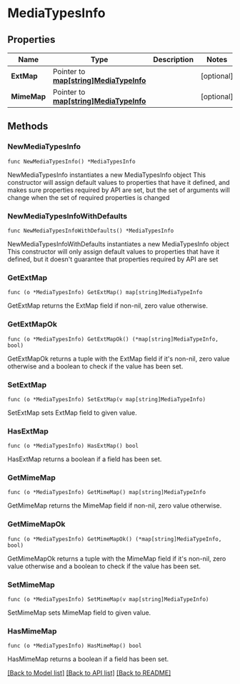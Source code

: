 # MediaTypesInfo

## Properties

Name | Type | Description | Notes
------------ | ------------- | ------------- | -------------
**ExtMap** | Pointer to [**map[string]MediaTypeInfo**](MediaTypeInfo.md) |  | [optional] 
**MimeMap** | Pointer to [**map[string]MediaTypeInfo**](MediaTypeInfo.md) |  | [optional] 

## Methods

### NewMediaTypesInfo

`func NewMediaTypesInfo() *MediaTypesInfo`

NewMediaTypesInfo instantiates a new MediaTypesInfo object
This constructor will assign default values to properties that have it defined,
and makes sure properties required by API are set, but the set of arguments
will change when the set of required properties is changed

### NewMediaTypesInfoWithDefaults

`func NewMediaTypesInfoWithDefaults() *MediaTypesInfo`

NewMediaTypesInfoWithDefaults instantiates a new MediaTypesInfo object
This constructor will only assign default values to properties that have it defined,
but it doesn't guarantee that properties required by API are set

### GetExtMap

`func (o *MediaTypesInfo) GetExtMap() map[string]MediaTypeInfo`

GetExtMap returns the ExtMap field if non-nil, zero value otherwise.

### GetExtMapOk

`func (o *MediaTypesInfo) GetExtMapOk() (*map[string]MediaTypeInfo, bool)`

GetExtMapOk returns a tuple with the ExtMap field if it's non-nil, zero value otherwise
and a boolean to check if the value has been set.

### SetExtMap

`func (o *MediaTypesInfo) SetExtMap(v map[string]MediaTypeInfo)`

SetExtMap sets ExtMap field to given value.

### HasExtMap

`func (o *MediaTypesInfo) HasExtMap() bool`

HasExtMap returns a boolean if a field has been set.

### GetMimeMap

`func (o *MediaTypesInfo) GetMimeMap() map[string]MediaTypeInfo`

GetMimeMap returns the MimeMap field if non-nil, zero value otherwise.

### GetMimeMapOk

`func (o *MediaTypesInfo) GetMimeMapOk() (*map[string]MediaTypeInfo, bool)`

GetMimeMapOk returns a tuple with the MimeMap field if it's non-nil, zero value otherwise
and a boolean to check if the value has been set.

### SetMimeMap

`func (o *MediaTypesInfo) SetMimeMap(v map[string]MediaTypeInfo)`

SetMimeMap sets MimeMap field to given value.

### HasMimeMap

`func (o *MediaTypesInfo) HasMimeMap() bool`

HasMimeMap returns a boolean if a field has been set.


[[Back to Model list]](../README.md#documentation-for-models) [[Back to API list]](../README.md#documentation-for-api-endpoints) [[Back to README]](../README.md)


